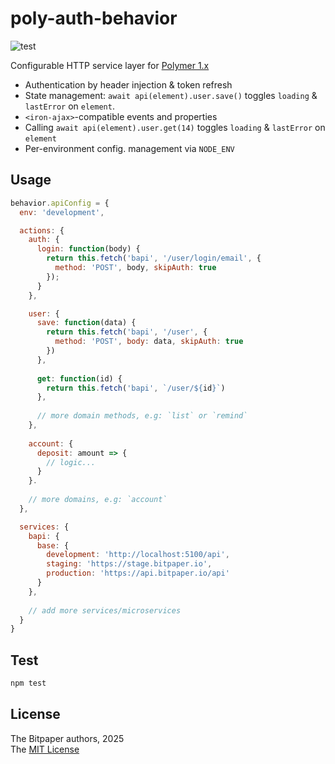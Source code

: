 # poly-auth-behavior

![test](https://github.com/USERNAME/REPOSITORY/workflows/test/badge.svg)

Configurable HTTP service layer for [Polymer 1.x][polymer]

- Authentication by header injection & token refresh
- State management: `await api(element).user.save()`
  toggles `loading` & `lastError` on `element`.
- `<iron-ajax>`-compatible events and properties
- Calling `await api(element).user.get(14)` toggles 
  `loading` & `lastError` on `element`
- Per-environment config. management via `NODE_ENV`

## Usage

```javascript
behavior.apiConfig = {
  env: 'development',

  actions: {
    auth: {
      login: function(body) {
        return this.fetch('bapi', '/user/login/email', {
          method: 'POST', body, skipAuth: true
        });
      }
    },

    user: {
      save: function(data) {
        return this.fetch('bapi', '/user', {
          method: 'POST', body: data, skipAuth: true
        })  
      },
      
      get: function(id) {
        return this.fetch('bapi', `/user/${id}`)
      },
      
      // more domain methods, e.g: `list` or `remind`
    },
    
    account: {
      deposit: amount => {
        // logic...
      }
    }.
    
    // more domains, e.g: `account`
  },

  services: {
    bapi: {
      base: {
        development: 'http://localhost:5100/api',
        staging: 'https://stage.bitpaper.io',
        production: 'https://api.bitpaper.io/api'
      }
    },
    
    // add more services/microservices
  }
}
```

## Test

```bash
npm test
```

## License

The Bitpaper authors, 2025  
The [MIT License][license]

[license]: https://choosealicense.com/licenses/mit/
[polymer]: https://github.com/polymer/polymer
